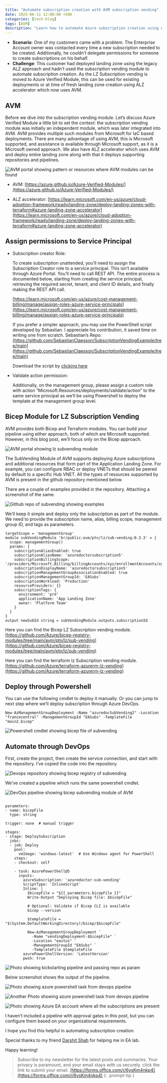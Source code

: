 ```yaml
---
title: "Automate subscription creation with AVM subscription vending"
date: 2025-06-11 12:00:00 +500
categories: [tech-blog]
tags: [AVM]
description: "Learn how to automate Azure subscription creation using AVM’s Subcription Vending module with Bicep and Azure DevOps. Deploy application LZ subscription"
---
```

* **Scenario**: One of my customers came with a problem. The Enterprise Account owner was contacted every time a new subscription needed to be created. Additionally, he couldn’t delegate permissions for someone to create subscriptions on his behalf.
* **Challenge**: This customer had deployed landing zone using the legacy ALZ approach and hadn’t used the subscription vending module to automate subscription creation. As the LZ Subscription vending is moved to Azure Verified Module, this can be used for existing deployments or at time of fresh landing zone creation using ALZ accelerator which now uses AVM.

## AVM
Before we dive into the subscription vending module. Let’s discuss Azure Verified Module a little bit to set the context: the subscription vending module was initially an independent module, which was later integrated into AVM. AVM provides multiple such modules from Microsoft for IaC based deployments. There are many advantage of using AVM, this is Microsoft supported, and assistance is available through Microsoft support, as it is a Microsoft owned approach. We also have ALZ accelerator which uses AVM and deploy entire landing zone along with that it deploys supporting repositories and pipelines.

![AVM portal showing pattern or resources where AVM modules can be found](https://raw.githubusercontent.com/qureshiaquib/qureshiaquib.github.io/main/assets/11062025/avm-pattern-portal.jpg)

* AVM: [https://azure.github.io/Azure-Verified-Modules/](https://azure.github.io/Azure-Verified-Modules/)

* ALZ accelerator: [https://learn.microsoft.com/en-us/azure/cloud-adoption-framework/ready/landing-zone/deploy-landing-zones-with-terraform#azure-landing-zone-accelerator](https://learn.microsoft.com/en-us/azure/cloud-adoption-framework/ready/landing-zone/deploy-landing-zones-with-terraform#azure-landing-zone-accelerator)

## Assign permissions to Service Principal
* Subscription creator Role:

  To create subscription unattended, you’ll need to assign the Subscription Creator role to a service principal. This isn’t available through Azure Portal. You’ll need to call REST API.
  The entire process is documented below, starting from creating the service principal, retrieving the required secret, tenant, and client ID details, and finally making the REST API call. 
  
  [https://learn.microsoft.com/en-us/azure/cost-management-billing/manage/assign-roles-azure-service-principals](https://learn.microsoft.com/en-us/azure/cost-management-billing/manage/assign-roles-azure-service-principals)

  If you prefer a simpler approach, you may use the PowerShell script developed by Sebastian. I appreciate his contribution, it saved time on writing one from scratch.
  Sebastian’s Repo: [https://github.com/SebastianClaesson/SubscriptionVendingExample/tree/main](https://github.com/SebastianClaesson/SubscriptionVendingExample/tree/main)

  Download the script by [clicking here](https://raw.githubusercontent.com/qureshiaquib/qureshiaquib.github.io/main/assets/11062025/New-EnterpriseAgreementRoleAssignment.ps1)

* Validate action permission:

  Additionally, on the management group, please assign a custom role with action “Microsoft.Resources/deployments/validate/action” to the same service principal as we’ll be using Powershell to deploy the template at the management group level.

## Bicep Module for LZ Subscription Vending
AVM provides both Bicep and Terraform modules. You can build your pipeline using either approach, both of which are Microsoft supported. However, in this blog post, we’ll focus only on the Bicep approach.

![AVM portal showing lz subvending module](https://raw.githubusercontent.com/qureshiaquib/qureshiaquib.github.io/main/assets/11062025/lz-sub-vending-avm-module.jpg)

The SubVending Module of AVM supports deploying Azure subscriptions and additional resources that form part of the Application Landing Zone. For example, you can configure RBAC or deploy VNETs that should be peered by default to a specific Hub VNET.
All the types of resources supported by AVM is present in the github repository mentioned below.

There are a couple of examples provided in the repository. Attaching a screenshot of the same.

![Github repo of subvending showing examples](https://raw.githubusercontent.com/qureshiaquib/qureshiaquib.github.io/main/assets/11062025/github-repo-showing-sub-vending-examples.jpg)

We’ll keep it simple and deploy only the subscription as part of the module.
We need to provide the subscription name, alias, billing scope, management group ID, and tags as parameters.

```shell
targetScope = 'managementGroup'
module subVendingModule 'br/public:avm/ptn/lz/sub-vending:0.3.3' = {
  scope: managementGroup()
  params: {
    subscriptionAliasEnabled: true
    subscriptionAliasName: 'azuredoctorsubscription5'
    subscriptionBillingScope: '/providers/Microsoft.Billing/billingAccounts/xyz/enrollmentAccounts/xyz'
    subscriptionDisplayName: 'azuredoctorsubscription5'
    subscriptionManagementGroupAssociationEnabled: true
    subscriptionManagementGroupId: 'EASubs'
    subscriptionWorkload: 'Production'
    resourceProviders: {}
    subscriptionTags: {
      environment: 'prd'
      applicationName: 'App Landing Zone'
      owner: 'Platform Team'
    }
  }
}
output newSubId string = subVendingModule.outputs.subscriptionId
```
Here you can find the Bicep LZ Subscription vending module.
[https://github.com/Azure/bicep-registry-modules/tree/main/avm/ptn/lz/sub-vending](https://github.com/Azure/bicep-registry-modules/tree/main/avm/ptn/lz/sub-vending)

Here you can find the terraform lz Subscription vending module.
[https://github.com/Azure/terraform-azurerm-lz-vending](https://github.com/Azure/terraform-azurerm-lz-vending)

## Deploy through Powershell

You can use the following cmdlet to deploy it manually. Or you can jump to next step where we’ll deploy subscription through Azure DevOps.

```shell
New-AzManagementGroupDeployment -Name "azuredocSubVending2" -Location "francecentral" -ManagementGroupId "EASubs" -TemplateFile "main2.bicep"
```
![Powershell cmdlet showing bicep file of subvending](https://raw.githubusercontent.com/qureshiaquib/qureshiaquib.github.io/main/assets/11062025/powershell-output.jpg)


## Automate through DevOps
First, create the project, then create the service connection, and start with the repository.
I’ve copied the code into the repository.

![Devops repository showing bicep registry of subvending](https://raw.githubusercontent.com/qureshiaquib/qureshiaquib.github.io/main/assets/11062025/devops-repository.jpg)

We’ve created a pipeline which runs the same powershell cmdlet.

![DevOps pipeline showing bicep subvending module of AVM](https://raw.githubusercontent.com/qureshiaquib/qureshiaquib.github.io/main/assets/11062025/azure-pipeline-avm.jpg)

```shell

parameters:
- name: bicepFile
  type: string

trigger: none  # manual trigger

stages:
- stage: DeploySubscription
  jobs:
  - job: Deploy
    pool:
      vmImage: 'windows-latest'  # Use Windows agent for PowerShell
    steps:
    - checkout: self

    - task: AzurePowerShell@5
      inputs:
        azureSubscription: 'azuredoctor-sub-vending'
        ScriptType: 'InlineScript'
        Inline: |
          $bicepFile = "${{ parameters.bicepFile }}"
          Write-Output "Deploying Bicep file: $bicepFile"

          # Optional: Validate if Bicep CLI is available
          bicep --version

          $templateFile = "$(System.DefaultWorkingDirectory)/bicep/$bicepFile"

          New-AzManagementGroupDeployment `
            -Name "vendingDeployment-$bicepFile" `
            -Location "eastus" `
            -ManagementGroupId "EASubs" `
            -TemplateFile $templateFile
        azurePowerShellVersion: 'LatestVersion'
        pwsh: true

```

![Photo showing kickstarting pipeline and passing repo as param](https://raw.githubusercontent.com/qureshiaquib/qureshiaquib.github.io/main/assets/11062025/run-pipeline-manually.jpg)

Below screenshot shows the output of the pipeline.

![Photo showing azure powershell task from devops pipeline](https://raw.githubusercontent.com/qureshiaquib/qureshiaquib.github.io/main/assets/11062025/azure-powershell-task.jpg)

![Another Photo showing azure powershell task from devops pipeline](https://raw.githubusercontent.com/qureshiaquib/qureshiaquib.github.io/main/assets/11062025/azure-powershell-task2.jpg)

![Photo showing Azure EA account where all the subscriptions are present](https://raw.githubusercontent.com/qureshiaquib/qureshiaquib.github.io/main/assets/11062025/azure-portal-subscription-created.jpg)

I haven’t included a pipeline with approval gates in this post, but you can configure them based on your organizational requirements.

I hope you find this helpful in automating subscription creation.

Special thanks to my friend [Darshit Shah](https://www.linkedin.com/in/darushah/) for helping me in EA lab.

Happy learning!

>Subscribe to my newsletter for the latest posts and summaries. Your privacy is paramount, and your email stays with us securely.
click the link to submit your email.
[https://forms.office.com/r/6ysKm4nkp4](https://forms.office.com/r/6ysKm4nkp4)
{: .prompt-tip }